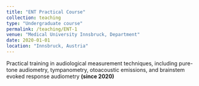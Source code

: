 ```yaml
---
title: "ENT Practical Course"
collection: teaching
type: "Undergraduate course"
permalink: /teaching/ENT-1
venue: "Medical University Innsbruck, Department"
date: 2020-01-01
location: "Innsbruck, Austria"
---
```


Practical training in audiological measurement techniques, including pure-tone audiometry, tympanometry, otoacoustic emissions, and brainstem evoked response audiometry **(since 2020)**
